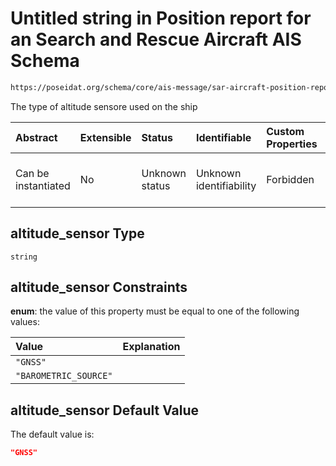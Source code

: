 # Untitled string in Position report for an Search and Rescue Aircraft AIS Schema

```txt
https://poseidat.org/schema/core/ais-message/sar-aircraft-position-report.json#/properties/altitude_sensor
```

The type of altitude sensore used on the ship

| Abstract            | Extensible | Status         | Identifiable            | Custom Properties | Additional Properties | Access Restrictions | Defined In                                                                                                              |
| :------------------ | :--------- | :------------- | :---------------------- | :---------------- | :-------------------- | :------------------ | :---------------------------------------------------------------------------------------------------------------------- |
| Can be instantiated | No         | Unknown status | Unknown identifiability | Forbidden         | Allowed               | none                | [sar-aircraft-position-report.json*](schemas/core/ais-message/sar-aircraft-position-report.json "open original schema") |

## altitude_sensor Type

`string`

## altitude_sensor Constraints

**enum**: the value of this property must be equal to one of the following values:

| Value                 | Explanation |
| :-------------------- | :---------- |
| `"GNSS"`              |             |
| `"BAROMETRIC_SOURCE"` |             |

## altitude_sensor Default Value

The default value is:

```json
"GNSS"
```
